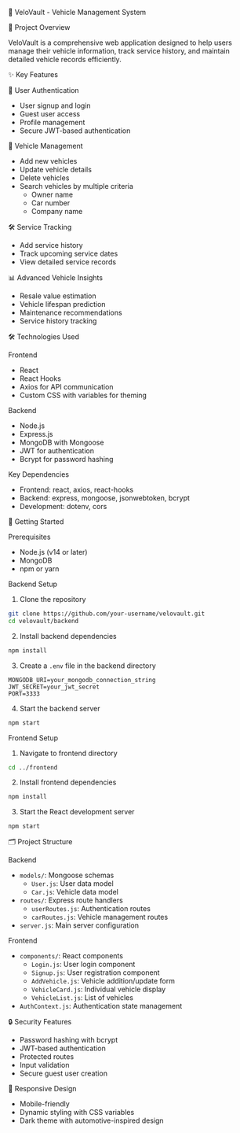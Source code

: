  🚗 VeloVault - Vehicle Management System

 📝 Project Overview

VeloVault is a comprehensive web application designed to help users manage their vehicle information, 
track service history, and maintain detailed vehicle records efficiently.

 ✨ Key Features

 🔐 User Authentication
 
- User signup and login
- Guest user access
- Profile management
- Secure JWT-based authentication

 🚙 Vehicle Management
 
- Add new vehicles
- Update vehicle details
- Delete vehicles
- Search vehicles by multiple criteria
  - Owner name
  - Car number
  - Company name

 🛠 Service Tracking
 
- Add service history
- Track upcoming service dates
- View detailed service records

 📊 Advanced Vehicle Insights
 
- Resale value estimation
- Vehicle lifespan prediction
- Maintenance recommendations
- Service history tracking

 🛠 Technologies Used

 Frontend
 
- React
- React Hooks
- Axios for API communication
- Custom CSS with variables for theming

 Backend
 
- Node.js
- Express.js
- MongoDB with Mongoose
- JWT for authentication
- Bcrypt for password hashing

 Key Dependencies
 
- Frontend: react, axios, react-hooks
- Backend: express, mongoose, jsonwebtoken, bcrypt
- Development: dotenv, cors

 🚀 Getting Started

 Prerequisites
 
- Node.js (v14 or later)
- MongoDB
- npm or yarn

 Backend Setup
 
1. Clone the repository
```bash
git clone https://github.com/your-username/velovault.git
cd velovault/backend
```

2. Install backend dependencies
```bash
npm install
```

3. Create a `.env` file in the backend directory
```
MONGODB_URI=your_mongodb_connection_string
JWT_SECRET=your_jwt_secret
PORT=3333
```

4. Start the backend server
```bash
npm start
```

 Frontend Setup
 
1. Navigate to frontend directory
```bash
cd ../frontend
```

2. Install frontend dependencies
```bash
npm install
```

3. Start the React development server
```bash
npm start
```

 🗂 Project Structure

Backend

- `models/`: Mongoose schemas
  - `User.js`: User data model
  - `Car.js`: Vehicle data model
- `routes/`: Express route handlers
  - `userRoutes.js`: Authentication routes
  - `carRoutes.js`: Vehicle management routes
- `server.js`: Main server configuration

Frontend

- `components/`: React components
  - `Login.js`: User login component
  - `Signup.js`: User registration component
  - `AddVehicle.js`: Vehicle addition/update form
  - `VehicleCard.js`: Individual vehicle display
  - `VehicleList.js`: List of vehicles
- `AuthContext.js`: Authentication state management

🔒 Security Features

- Password hashing with bcrypt
- JWT-based authentication
- Protected routes
- Input validation
- Secure guest user creation

📱 Responsive Design

- Mobile-friendly
- Dynamic styling with CSS variables
- Dark theme with automotive-inspired design

